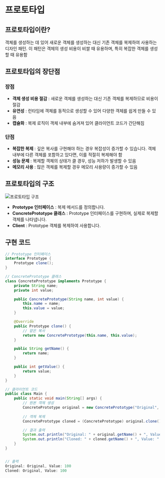 # 프로토타입

## 프로토타입이란?
객체를 생성하는 데 있어 새로운 객체를 생성하는 대신 기존 객체를 복제하여 사용하는 디자인 패턴. 이 패턴은 객체의 생성 비용이 비쌀 때 유용하며, 특히 복잡한 객체를 생성할 때 유용함

## 프로토타입의 장단점

### 장점
- **객체 생성 비용 절감** : 새로운 객체를 생성하는 대신 기존 객체를 복제하므로 비용이 절감
- **유연성** : 런타임에 객체를 동적으로 생성할 수 있어 다양한 객체를 쉽게 만들 수 있음
- **캡슐화** : 복제 로직이 객체 내부에 숨겨져 있어 클라이언트 코드가 간단해짐

### 단점
- **복잡한 복제** : 깊은 복사를 구현해야 하는 경우 복잡성이 증가할 수 있습니다. 객체 내부에 다른 객체를 포함하고 있다면, 이를 적절히 복제해야 함
- **성능 문제** : 복제할 객체의 상태가 클 경우, 성능 저하가 발생할 수 있음
- **메모리 사용** : 많은 객체를 복제할 경우 메모리 사용량이 증가할 수 있음

## 프로토타입의 구조
![프로토타입 구조](https://github.com/user-attachments/assets/46e0f222-b2d3-41b7-b3de-d3c98517ca60)
- **Prototype 인터페이스** : 복제 메서드를 정의합니다.
- **ConcretePrototype 클래스** : Prototype 인터페이스를 구현하며, 실제로 복제할 객체를 나타냅니다.
- **Client** : Prototype 객체를 복제하여 사용합니다.

## 구현 코드
```java
// Prototype 인터페이스
interface Prototype {
    Prototype clone();
}

// ConcretePrototype 클래스
class ConcretePrototype implements Prototype {
    private String name;
    private int value;

    public ConcretePrototype(String name, int value) {
        this.name = name;
        this.value = value;
    }

    @Override
    public Prototype clone() {
        // 얕은 복사
        return new ConcretePrototype(this.name, this.value);
    }

    public String getName() {
        return name;
    }

    public int getValue() {
        return value;
    }
}

// 클라이언트 코드
public class Main {
    public static void main(String[] args) {
        // 원본 객체 생성
        ConcretePrototype original = new ConcretePrototype("Original", 100);
        
        // 객체 복제
        ConcretePrototype cloned = (ConcretePrototype) original.clone();

        // 결과 출력
        System.out.println("Original: " + original.getName() + ", Value: " + original.getValue());
        System.out.println("Cloned: " + cloned.getName() + ", Value: " + cloned.getValue());
    }
}


// 출력
Original: Original, Value: 100
Cloned: Original, Value: 100
```
